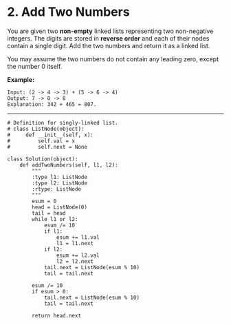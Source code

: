 # 2. Add Two Numbers

You are given two **non-empty** linked lists representing two non-negative integers. The digits are stored in **reverse order** and each of their nodes contain a single digit. Add the two numbers and return it as a linked list.

You may assume the two numbers do not contain any leading zero, except the number 0 itself.

**Example:**

```
Input: (2 -> 4 -> 3) + (5 -> 6 -> 4)
Output: 7 -> 0 -> 8
Explanation: 342 + 465 = 807.
```

---

```
# Definition for singly-linked list.
# class ListNode(object):
#     def __init__(self, x):
#         self.val = x
#         self.next = None

class Solution(object):
    def addTwoNumbers(self, l1, l2):
        """
        :type l1: ListNode
        :type l2: ListNode
        :rtype: ListNode
        """
        esum = 0
        head = ListNode(0)
        tail = head
        while l1 or l2:
            esum /= 10
            if l1:
                esum += l1.val
                l1 = l1.next
            if l2:
                esum += l2.val
                l2 = l2.next
            tail.next = ListNode(esum % 10)
            tail = tail.next

        esum /= 10
        if esum > 0:
            tail.next = ListNode(esum % 10)
            tail = tail.next
        
        return head.next
```
